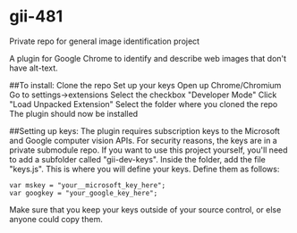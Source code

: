 # gii-481
Private repo for general image identification project

A plugin for Google Chrome to identify and describe web images that don't have alt-text.

##To install:
Clone the repo
Set up your keys
Open up Chrome/Chromium
Go to settings->extensions
Select the checkbox "Developer Mode"
Click "Load Unpacked Extension"
Select the folder where you cloned the repo
The plugin should now be installed

##Setting up keys:
The plugin requires subscription keys to the Microsoft and Google computer vision APIs.  For security reasons, the keys are in a private submodule repo.  If you want to use this project yourself, you'll need to add a subfolder called "gii-dev-keys".  Inside the folder, add the file "keys.js".  This is where you will define your keys.  Define them as follows:

    var mskey = "your__microsoft_key_here";
    var googkey = "your_google_key_here";
  
Make sure that you keep your keys outside of your source control, or else anyone could copy them.
